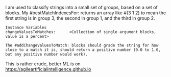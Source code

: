 I am used to classify strings into a small set of groups, based on a set of blocks.  My #bestMatchIndexesFor:  returns an array like #(3 1 2) to mean the first string is in group 3, the second in group 1, and the third in group 2.

    Instance Variables
	changeValuesToMatches:		<Collection of single argument blocks, value is a percent>

    The #addChangeValuesToMatch: blocks should grade the string for how close to a match it is, should return a positive number (0.0 to 1.0, but any positive number would work).

This is rather crude, better ML is on https://agileartificialintelligence.github.io